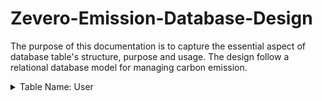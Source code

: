 # Zevero-Emission-Database-Design

The purpose of this documentation is to capture the essential aspect of database table's structure, purpose and usage. The design follow a relational database model for managing carbon emission.

<details>
<summary>
    Table Name: User 
</summary>

User table contains all the information about the user accounts. The purpose of this table is store user information which can be used for login, retreiving sensitive user data.

## Fields

| Field Name | Data Type | Description                                                             | Constraints                               |
| ---------- | --------- | ----------------------------------------------------------------------- | ----------------------------------------- |
| Id         | Int       | Unique Identifier for each User                                         | Not Null, Unique, Auto Increment, Primary |
| Username   | Varchar   | User's username                                                         | Not Null, Unique                          |
| Password   | Varchar   | User's password                                                         | Not Null                                  |
| Last_login | datetime  | Timestamp indicating the user was last logged in.                       |                                           |
| First_name | Varchar   | User's first name                                                       | Not Null                                  |
| Last_name  | Varchar   | User's last name                                                        | Not Null                                  |
| Email      | Varchar   | User's registered email                                                 | Not Null, Unique                          |
| is_active  | Boolean   | Bool value, True indicates whether the account is active and vice versa | Not Null                                  |
| Created_at | Varchar   | Timestamp indicating the account creation                               | Not Null                                  |
| Addresss   | Varchar   | Physical address of the user                                            | Not Null                                  |

## Primary Key:

- ID: Unique identifier of each user.

## Indexes:

- Primary: ID - Unique identifier of each user.
- username: Username - Unique username of each user.

## Relationships:

**User** table has one-to-many relationship with **Emission** table.

## Sample Data:

| Id | Username | Password | Last_login | First_name | Last_name | Email | is_active | Created_at | Address |
| 1 | Hello1234 | pbkdf2_sha256$320000$hasd | 2023-02-19 06:45:50.492456 | Hello | World | helloworld12@example.com | 1 | 2022-06-15 06:18:40.721434 | london, UK |

## Additional Notes:

By default, password are hashed with PBKDF2 algorithm with a SHA256 hash

</details>
